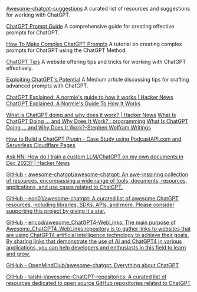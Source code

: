 
[Awesome-chatgpt-suggestions](https://github.com/aminblm/awesome-chatgpt-suggestions)
A curated list of resources and suggestions for working with ChatGPT.

[ChatGPT Prompt Guide](https://chatgptguide.pro/chatgpt-prompt-guide/)
A comprehensive guide for creating effective prompts for ChatGPT.

[How To Make Complex ChatGPT Prompts](https://chatgptips.ai/learn-how-to-make-complex-chatgpt-prompts-with-the-chatgpt-method/)
A tutorial on creating complex prompts for ChatGPT using the ChatGPT Method.

[ChatGPT Tips](https://www.chatgpttips.com/)
A website offering tips and tricks for working with ChatGPT effectively.

[Exploiting ChatGPT's Potential](https://medium.com/@r.prilepskiy/exploiting-chatgpts-potential-33-tips-for-crafting-advanced-prompts-6d2cc22fcf53)
A Medium article discussing tips for crafting advanced prompts with ChatGPT.

[ChatGPT Explained: A normie's guide to how it works | Hacker News](https://news.ycombinator.com/item?id=35062157)
[ChatGPT Explained: A Normie's Guide To How It Works](https://www.jonstokes.com/p/chatgpt-explained-a-guide-for-normies)

[What is ChatGPT doing and why does it work? | Hacker News](https://news.ycombinator.com/item?id=34796611)
[What Is ChatGPT Doing … and Why Does It Work? : programming](https://old.reddit.com/r/programming/comments/112u2ye/what_is_chatgpt_doing_and_why_does_it_work)
[What Is ChatGPT Doing … and Why Does It Work?-Stephen Wolfram Writings](https://writings.stephenwolfram.com/2023/02/what-is-chatgpt-doing-and-why-does-it-work/)

[How to Build a ChatGPT Plugin - Case Study using PodcastAPI.com and Serverless Cloudflare Pages](https://www.freecodecamp.org/news/how-to-build-a-chatgpt-plugin-case-study/)

[Ask HN: How do I train a custom LLM/ChatGPT on my own documents in Dec 2023? | Hacker News](https://news.ycombinator.com/item?id=38759877)

[GitHub - awesome-chatgpt/awesome-chatgpt: An awe-inspiring collection of resources, encompassing a wide range of tools, documents, resources, applications, and use cases related to ChatGPT.](https://github.com/awesome-chatgpt/awesome-chatgpt)

[GitHub - eon01/awesome-chatgpt: A curated list of awesome ChatGPT resources, including libraries, SDKs, APIs, and more. Please consider supporting this project by giving it a star.](https://github.com/eon01/awesome-chatgpt)

[GitHub - ericpd/awesome_ChatGPT4-WebLinks: The main purpose of Awesome_ChatGPT4_WebLinks repository is to gather links to websites that are using ChatGPT4 artificial intelligence technology to achieve their goals. By sharing links that demonstrate the use of AI and ChatGPT4 in various applications, you can help developers and enthusiasts in this field to learn and grow.](https://github.com/ericpd/awesome_ChatGPT4-WebLinks)

[GitHub - OpenMindClub/awesome-chatgpt: Everything about ChatGPT](https://github.com/OpenMindClub/awesome-chatgpt)

[GitHub - taishi-i/awesome-ChatGPT-repositories: A curated list of resources dedicated to open source GitHub repositories related to ChatGPT](https://github.com/taishi-i/awesome-ChatGPT-repositories)
